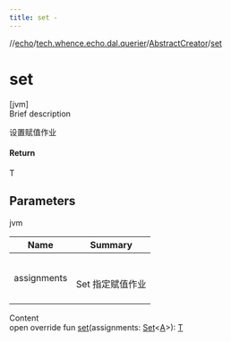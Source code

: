 ```yaml
---
title: set -
---
```

//[echo](../../index.md)/[tech.whence.echo.dal.querier](../index.md)/[AbstractCreator](index.md)/[set](set.md)



# set  
[jvm]  
Brief description  


设置赋值作业



#### Return  


T



## Parameters  
  
jvm  
  
|  Name|  Summary| 
|---|---|
| assignments| <br><br>Set<A> 指定赋值作业<br><br>
  
  
Content  
open override fun [set](set.md)(assignments: [Set](https://kotlinlang.org/api/latest/jvm/stdlib/kotlin.collections/-set/index.html)<[A](index.md)>): [T](index.md)  



